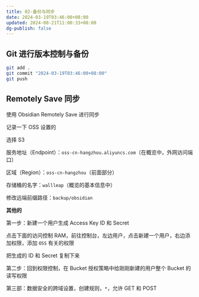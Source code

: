```yaml
---
title: 02-备份与同步
date: 2024-03-19T03:46:00+08:00
updated: 2024-08-21T11:00:33+08:00
dg-publish: false
---
```


## Git 进行版本控制与备份

```sh
git add .
git commit "2024-03-19T03:46:00+08:00"
git push
```

## Remotely Save 同步

使用 Obsidian Remotely Save 进行同步

记录一下 OSS 设置的

选择 S3

服务地址（Endpoint）：`oss-cn-hangzhou.aliyuncs.com`（在概览中，外网访问端口）

区域（Region）：`oss-cn-hangzhou`（前面部分）

存储桶的名字：`wallleap`（概览的基本信息中）

修改远端前缀路径：`backup/obsidian`

**其他的**

第一步：新建一个用户生成 Access Key ID 和 Secret

点击下面的访问控制 RAM，前往控制台，左边用户，点击新建一个用户，右边添加权限，添加 `OSS` 有关的权限

把生成的 ID 和 Secret 复制下来

第二步：回到权限控制，在 Bucket 授权策略中给刚刚新建的用户整个 Bucket 的读写权限

第三部：数据安全的跨域设置，创建规则，`*`，允许 GET 和 POST
